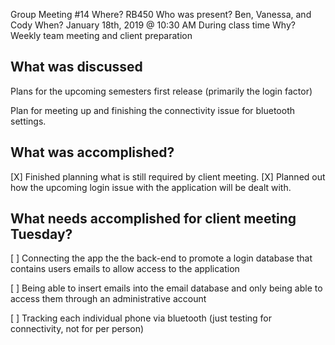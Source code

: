 Group Meeting #14
Where?
RB450
Who was present?
Ben, Vanessa, and Cody
When?
January 18th, 2019 @ 10:30 AM
During class time
Why?
Weekly team meeting and client preparation

## What was discussed
Plans for the upcoming semesters first release (primarily the login factor)

Plan for meeting up and finishing the connectivity issue for bluetooth settings.

## What was accomplished?
[X] Finished planning what is still required by client meeting.
[X] Planned out how the upcoming login issue with the application will be dealt with.

## What needs accomplished for client meeting Tuesday?
[ ] Connecting the app the the back-end to promote a login database that contains users emails to allow access to the application

[ ] Being able to insert emails into the email database and only being able to access them through an administrative account

[ ] Tracking each individual phone via bluetooth (just testing for connectivity, not for per person)
